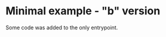 Minimal example - "b" version
=============================

Some code was added to the only entrypoint.